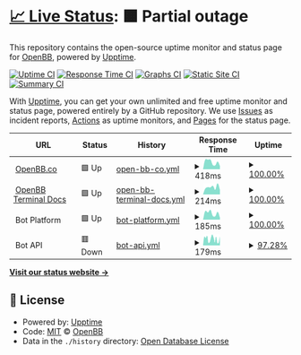 # [📈 Live Status](https://openbb-finance.github.io/uptime): <!--live status--> **🟧 Partial outage**

This repository contains the open-source uptime monitor and status page for [OpenBB](www.openbb.co), powered by [Upptime](https://github.com/upptime/upptime).

[![Uptime CI](https://github.com/openbb-finance/uptime/workflows/Uptime%20CI/badge.svg)](https://github.com/openbb-finance/uptime/actions?query=workflow%3A%22Uptime+CI%22)
[![Response Time CI](https://github.com/openbb-finance/uptime/workflows/Response%20Time%20CI/badge.svg)](https://github.com/openbb-finance/uptime/actions?query=workflow%3A%22Response+Time+CI%22)
[![Graphs CI](https://github.com/openbb-finance/uptime/workflows/Graphs%20CI/badge.svg)](https://github.com/openbb-finance/uptime/actions?query=workflow%3A%22Graphs+CI%22)
[![Static Site CI](https://github.com/openbb-finance/uptime/workflows/Static%20Site%20CI/badge.svg)](https://github.com/openbb-finance/uptime/actions?query=workflow%3A%22Static+Site+CI%22)
[![Summary CI](https://github.com/openbb-finance/uptime/workflows/Summary%20CI/badge.svg)](https://github.com/openbb-finance/uptime/actions?query=workflow%3A%22Summary+CI%22)

With [Upptime](https://upptime.js.org), you can get your own unlimited and free uptime monitor and status page, powered entirely by a GitHub repository. We use [Issues](https://github.com/openbb-finance/uptime/issues) as incident reports, [Actions](https://github.com/openbb-finance/uptime/actions) as uptime monitors, and [Pages](https://openbb-finance.github.io/uptime) for the status page.

<!--start: status pages-->
<!-- This summary is generated by Upptime (https://github.com/upptime/upptime) -->
<!-- Do not edit this manually, your changes will be overwritten -->
<!-- prettier-ignore -->
| URL | Status | History | Response Time | Uptime |
| --- | ------ | ------- | ------------- | ------ |
| <img alt="" src="https://icons.duckduckgo.com/ip3/openbb.co.ico" height="13"> [OpenBB.co](https://openbb.co) | 🟩 Up | [open-bb-co.yml](https://github.com/OpenBB-finance/uptime/commits/HEAD/history/open-bb-co.yml) | <details><summary><img alt="Response time graph" src="./graphs/open-bb-co/response-time-week.png" height="20"> 418ms</summary><br><a href="https://openbb-finance.github.io/uptime/history/open-bb-co"><img alt="Response time 403" src="https://img.shields.io/endpoint?url=https%3A%2F%2Fraw.githubusercontent.com%2FOpenBB-finance%2Fuptime%2FHEAD%2Fapi%2Fopen-bb-co%2Fresponse-time.json"></a><br><a href="https://openbb-finance.github.io/uptime/history/open-bb-co"><img alt="24-hour response time 188" src="https://img.shields.io/endpoint?url=https%3A%2F%2Fraw.githubusercontent.com%2FOpenBB-finance%2Fuptime%2FHEAD%2Fapi%2Fopen-bb-co%2Fresponse-time-day.json"></a><br><a href="https://openbb-finance.github.io/uptime/history/open-bb-co"><img alt="7-day response time 418" src="https://img.shields.io/endpoint?url=https%3A%2F%2Fraw.githubusercontent.com%2FOpenBB-finance%2Fuptime%2FHEAD%2Fapi%2Fopen-bb-co%2Fresponse-time-week.json"></a><br><a href="https://openbb-finance.github.io/uptime/history/open-bb-co"><img alt="30-day response time 482" src="https://img.shields.io/endpoint?url=https%3A%2F%2Fraw.githubusercontent.com%2FOpenBB-finance%2Fuptime%2FHEAD%2Fapi%2Fopen-bb-co%2Fresponse-time-month.json"></a><br><a href="https://openbb-finance.github.io/uptime/history/open-bb-co"><img alt="1-year response time 403" src="https://img.shields.io/endpoint?url=https%3A%2F%2Fraw.githubusercontent.com%2FOpenBB-finance%2Fuptime%2FHEAD%2Fapi%2Fopen-bb-co%2Fresponse-time-year.json"></a></details> | <details><summary><a href="https://openbb-finance.github.io/uptime/history/open-bb-co">100.00%</a></summary><a href="https://openbb-finance.github.io/uptime/history/open-bb-co"><img alt="All-time uptime 99.81%" src="https://img.shields.io/endpoint?url=https%3A%2F%2Fraw.githubusercontent.com%2FOpenBB-finance%2Fuptime%2FHEAD%2Fapi%2Fopen-bb-co%2Fuptime.json"></a><br><a href="https://openbb-finance.github.io/uptime/history/open-bb-co"><img alt="24-hour uptime 100.00%" src="https://img.shields.io/endpoint?url=https%3A%2F%2Fraw.githubusercontent.com%2FOpenBB-finance%2Fuptime%2FHEAD%2Fapi%2Fopen-bb-co%2Fuptime-day.json"></a><br><a href="https://openbb-finance.github.io/uptime/history/open-bb-co"><img alt="7-day uptime 100.00%" src="https://img.shields.io/endpoint?url=https%3A%2F%2Fraw.githubusercontent.com%2FOpenBB-finance%2Fuptime%2FHEAD%2Fapi%2Fopen-bb-co%2Fuptime-week.json"></a><br><a href="https://openbb-finance.github.io/uptime/history/open-bb-co"><img alt="30-day uptime 99.91%" src="https://img.shields.io/endpoint?url=https%3A%2F%2Fraw.githubusercontent.com%2FOpenBB-finance%2Fuptime%2FHEAD%2Fapi%2Fopen-bb-co%2Fuptime-month.json"></a><br><a href="https://openbb-finance.github.io/uptime/history/open-bb-co"><img alt="1-year uptime 99.81%" src="https://img.shields.io/endpoint?url=https%3A%2F%2Fraw.githubusercontent.com%2FOpenBB-finance%2Fuptime%2FHEAD%2Fapi%2Fopen-bb-co%2Fuptime-year.json"></a></details>
| <img alt="" src="https://icons.duckduckgo.com/ip3/openbb-finance.github.io.ico" height="13"> [OpenBB Terminal Docs](https://openbb-finance.github.io/OpenBBTerminal) | 🟩 Up | [open-bb-terminal-docs.yml](https://github.com/OpenBB-finance/uptime/commits/HEAD/history/open-bb-terminal-docs.yml) | <details><summary><img alt="Response time graph" src="./graphs/open-bb-terminal-docs/response-time-week.png" height="20"> 214ms</summary><br><a href="https://openbb-finance.github.io/uptime/history/open-bb-terminal-docs"><img alt="Response time 204" src="https://img.shields.io/endpoint?url=https%3A%2F%2Fraw.githubusercontent.com%2FOpenBB-finance%2Fuptime%2FHEAD%2Fapi%2Fopen-bb-terminal-docs%2Fresponse-time.json"></a><br><a href="https://openbb-finance.github.io/uptime/history/open-bb-terminal-docs"><img alt="24-hour response time 133" src="https://img.shields.io/endpoint?url=https%3A%2F%2Fraw.githubusercontent.com%2FOpenBB-finance%2Fuptime%2FHEAD%2Fapi%2Fopen-bb-terminal-docs%2Fresponse-time-day.json"></a><br><a href="https://openbb-finance.github.io/uptime/history/open-bb-terminal-docs"><img alt="7-day response time 214" src="https://img.shields.io/endpoint?url=https%3A%2F%2Fraw.githubusercontent.com%2FOpenBB-finance%2Fuptime%2FHEAD%2Fapi%2Fopen-bb-terminal-docs%2Fresponse-time-week.json"></a><br><a href="https://openbb-finance.github.io/uptime/history/open-bb-terminal-docs"><img alt="30-day response time 202" src="https://img.shields.io/endpoint?url=https%3A%2F%2Fraw.githubusercontent.com%2FOpenBB-finance%2Fuptime%2FHEAD%2Fapi%2Fopen-bb-terminal-docs%2Fresponse-time-month.json"></a><br><a href="https://openbb-finance.github.io/uptime/history/open-bb-terminal-docs"><img alt="1-year response time 204" src="https://img.shields.io/endpoint?url=https%3A%2F%2Fraw.githubusercontent.com%2FOpenBB-finance%2Fuptime%2FHEAD%2Fapi%2Fopen-bb-terminal-docs%2Fresponse-time-year.json"></a></details> | <details><summary><a href="https://openbb-finance.github.io/uptime/history/open-bb-terminal-docs">100.00%</a></summary><a href="https://openbb-finance.github.io/uptime/history/open-bb-terminal-docs"><img alt="All-time uptime 99.99%" src="https://img.shields.io/endpoint?url=https%3A%2F%2Fraw.githubusercontent.com%2FOpenBB-finance%2Fuptime%2FHEAD%2Fapi%2Fopen-bb-terminal-docs%2Fuptime.json"></a><br><a href="https://openbb-finance.github.io/uptime/history/open-bb-terminal-docs"><img alt="24-hour uptime 100.00%" src="https://img.shields.io/endpoint?url=https%3A%2F%2Fraw.githubusercontent.com%2FOpenBB-finance%2Fuptime%2FHEAD%2Fapi%2Fopen-bb-terminal-docs%2Fuptime-day.json"></a><br><a href="https://openbb-finance.github.io/uptime/history/open-bb-terminal-docs"><img alt="7-day uptime 100.00%" src="https://img.shields.io/endpoint?url=https%3A%2F%2Fraw.githubusercontent.com%2FOpenBB-finance%2Fuptime%2FHEAD%2Fapi%2Fopen-bb-terminal-docs%2Fuptime-week.json"></a><br><a href="https://openbb-finance.github.io/uptime/history/open-bb-terminal-docs"><img alt="30-day uptime 100.00%" src="https://img.shields.io/endpoint?url=https%3A%2F%2Fraw.githubusercontent.com%2FOpenBB-finance%2Fuptime%2FHEAD%2Fapi%2Fopen-bb-terminal-docs%2Fuptime-month.json"></a><br><a href="https://openbb-finance.github.io/uptime/history/open-bb-terminal-docs"><img alt="1-year uptime 99.99%" src="https://img.shields.io/endpoint?url=https%3A%2F%2Fraw.githubusercontent.com%2FOpenBB-finance%2Fuptime%2FHEAD%2Fapi%2Fopen-bb-terminal-docs%2Fuptime-year.json"></a></details>
| <img alt="" src="https://icons.duckduckgo.com/ip3/null.ico" height="13"> Bot Platform | 🟩 Up | [bot-platform.yml](https://github.com/OpenBB-finance/uptime/commits/HEAD/history/bot-platform.yml) | <details><summary><img alt="Response time graph" src="./graphs/bot-platform/response-time-week.png" height="20"> 185ms</summary><br><a href="https://openbb-finance.github.io/uptime/history/bot-platform"><img alt="Response time 211" src="https://img.shields.io/endpoint?url=https%3A%2F%2Fraw.githubusercontent.com%2FOpenBB-finance%2Fuptime%2FHEAD%2Fapi%2Fbot-platform%2Fresponse-time.json"></a><br><a href="https://openbb-finance.github.io/uptime/history/bot-platform"><img alt="24-hour response time 53" src="https://img.shields.io/endpoint?url=https%3A%2F%2Fraw.githubusercontent.com%2FOpenBB-finance%2Fuptime%2FHEAD%2Fapi%2Fbot-platform%2Fresponse-time-day.json"></a><br><a href="https://openbb-finance.github.io/uptime/history/bot-platform"><img alt="7-day response time 185" src="https://img.shields.io/endpoint?url=https%3A%2F%2Fraw.githubusercontent.com%2FOpenBB-finance%2Fuptime%2FHEAD%2Fapi%2Fbot-platform%2Fresponse-time-week.json"></a><br><a href="https://openbb-finance.github.io/uptime/history/bot-platform"><img alt="30-day response time 234" src="https://img.shields.io/endpoint?url=https%3A%2F%2Fraw.githubusercontent.com%2FOpenBB-finance%2Fuptime%2FHEAD%2Fapi%2Fbot-platform%2Fresponse-time-month.json"></a><br><a href="https://openbb-finance.github.io/uptime/history/bot-platform"><img alt="1-year response time 211" src="https://img.shields.io/endpoint?url=https%3A%2F%2Fraw.githubusercontent.com%2FOpenBB-finance%2Fuptime%2FHEAD%2Fapi%2Fbot-platform%2Fresponse-time-year.json"></a></details> | <details><summary><a href="https://openbb-finance.github.io/uptime/history/bot-platform">100.00%</a></summary><a href="https://openbb-finance.github.io/uptime/history/bot-platform"><img alt="All-time uptime 98.89%" src="https://img.shields.io/endpoint?url=https%3A%2F%2Fraw.githubusercontent.com%2FOpenBB-finance%2Fuptime%2FHEAD%2Fapi%2Fbot-platform%2Fuptime.json"></a><br><a href="https://openbb-finance.github.io/uptime/history/bot-platform"><img alt="24-hour uptime 100.00%" src="https://img.shields.io/endpoint?url=https%3A%2F%2Fraw.githubusercontent.com%2FOpenBB-finance%2Fuptime%2FHEAD%2Fapi%2Fbot-platform%2Fuptime-day.json"></a><br><a href="https://openbb-finance.github.io/uptime/history/bot-platform"><img alt="7-day uptime 100.00%" src="https://img.shields.io/endpoint?url=https%3A%2F%2Fraw.githubusercontent.com%2FOpenBB-finance%2Fuptime%2FHEAD%2Fapi%2Fbot-platform%2Fuptime-week.json"></a><br><a href="https://openbb-finance.github.io/uptime/history/bot-platform"><img alt="30-day uptime 100.00%" src="https://img.shields.io/endpoint?url=https%3A%2F%2Fraw.githubusercontent.com%2FOpenBB-finance%2Fuptime%2FHEAD%2Fapi%2Fbot-platform%2Fuptime-month.json"></a><br><a href="https://openbb-finance.github.io/uptime/history/bot-platform"><img alt="1-year uptime 98.89%" src="https://img.shields.io/endpoint?url=https%3A%2F%2Fraw.githubusercontent.com%2FOpenBB-finance%2Fuptime%2FHEAD%2Fapi%2Fbot-platform%2Fuptime-year.json"></a></details>
| <img alt="" src="https://icons.duckduckgo.com/ip3/null.ico" height="13"> Bot API | 🟥 Down | [bot-api.yml](https://github.com/OpenBB-finance/uptime/commits/HEAD/history/bot-api.yml) | <details><summary><img alt="Response time graph" src="./graphs/bot-api/response-time-week.png" height="20"> 179ms</summary><br><a href="https://openbb-finance.github.io/uptime/history/bot-api"><img alt="Response time 231" src="https://img.shields.io/endpoint?url=https%3A%2F%2Fraw.githubusercontent.com%2FOpenBB-finance%2Fuptime%2FHEAD%2Fapi%2Fbot-api%2Fresponse-time.json"></a><br><a href="https://openbb-finance.github.io/uptime/history/bot-api"><img alt="24-hour response time 171" src="https://img.shields.io/endpoint?url=https%3A%2F%2Fraw.githubusercontent.com%2FOpenBB-finance%2Fuptime%2FHEAD%2Fapi%2Fbot-api%2Fresponse-time-day.json"></a><br><a href="https://openbb-finance.github.io/uptime/history/bot-api"><img alt="7-day response time 179" src="https://img.shields.io/endpoint?url=https%3A%2F%2Fraw.githubusercontent.com%2FOpenBB-finance%2Fuptime%2FHEAD%2Fapi%2Fbot-api%2Fresponse-time-week.json"></a><br><a href="https://openbb-finance.github.io/uptime/history/bot-api"><img alt="30-day response time 209" src="https://img.shields.io/endpoint?url=https%3A%2F%2Fraw.githubusercontent.com%2FOpenBB-finance%2Fuptime%2FHEAD%2Fapi%2Fbot-api%2Fresponse-time-month.json"></a><br><a href="https://openbb-finance.github.io/uptime/history/bot-api"><img alt="1-year response time 231" src="https://img.shields.io/endpoint?url=https%3A%2F%2Fraw.githubusercontent.com%2FOpenBB-finance%2Fuptime%2FHEAD%2Fapi%2Fbot-api%2Fresponse-time-year.json"></a></details> | <details><summary><a href="https://openbb-finance.github.io/uptime/history/bot-api">97.28%</a></summary><a href="https://openbb-finance.github.io/uptime/history/bot-api"><img alt="All-time uptime 99.54%" src="https://img.shields.io/endpoint?url=https%3A%2F%2Fraw.githubusercontent.com%2FOpenBB-finance%2Fuptime%2FHEAD%2Fapi%2Fbot-api%2Fuptime.json"></a><br><a href="https://openbb-finance.github.io/uptime/history/bot-api"><img alt="24-hour uptime 80.95%" src="https://img.shields.io/endpoint?url=https%3A%2F%2Fraw.githubusercontent.com%2FOpenBB-finance%2Fuptime%2FHEAD%2Fapi%2Fbot-api%2Fuptime-day.json"></a><br><a href="https://openbb-finance.github.io/uptime/history/bot-api"><img alt="7-day uptime 97.28%" src="https://img.shields.io/endpoint?url=https%3A%2F%2Fraw.githubusercontent.com%2FOpenBB-finance%2Fuptime%2FHEAD%2Fapi%2Fbot-api%2Fuptime-week.json"></a><br><a href="https://openbb-finance.github.io/uptime/history/bot-api"><img alt="30-day uptime 99.37%" src="https://img.shields.io/endpoint?url=https%3A%2F%2Fraw.githubusercontent.com%2FOpenBB-finance%2Fuptime%2FHEAD%2Fapi%2Fbot-api%2Fuptime-month.json"></a><br><a href="https://openbb-finance.github.io/uptime/history/bot-api"><img alt="1-year uptime 99.54%" src="https://img.shields.io/endpoint?url=https%3A%2F%2Fraw.githubusercontent.com%2FOpenBB-finance%2Fuptime%2FHEAD%2Fapi%2Fbot-api%2Fuptime-year.json"></a></details>

<!--end: status pages-->

[**Visit our status website →**](https://openbb-finance.github.io/uptime)

## 📄 License

- Powered by: [Upptime](https://github.com/upptime/upptime)
- Code: [MIT](./LICENSE) © [OpenBB](www.openbb.co)
- Data in the `./history` directory: [Open Database License](https://opendatacommons.org/licenses/odbl/1-0/)
